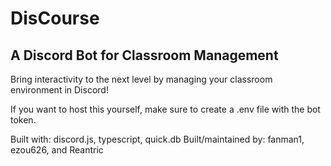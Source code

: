 # DisCourse

## A Discord Bot for Classroom Management

Bring interactivity to the next level by managing your classroom environment in Discord!

If you want to host this yourself, make sure to create a .env file with the bot token.

Built with: discord.js, typescript, quick.db
Built/maintained by: fanman1, ezou626, and Reantric
